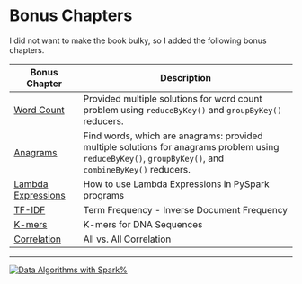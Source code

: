 # Bonus Chapters

I did not want to make the book bulky, 
so I added the following bonus chapters.



| Bonus Chapter                | Description                 |
|------------------------------|-----------------------------|
| [Word Count](./bonus_chapters/wordcount/)                  | Provided multiple solutions for word count problem using `reduceByKey()` and `groupByKey()` reducers.  |
| [Anagrams](./bonus_chapters/anagrams/)                     | Find words, which are anagrams: provided multiple solutions for anagrams problem using `reduceByKey()`, `groupByKey()`, and `combineByKey()` reducers. |
| [Lambda Expressions](./bonus_chapters/lambda_expressions/) | How to use Lambda Expressions in PySpark programs |
| [TF-IDF](./bonus_chapters/TF-IDF/)                         | Term Frequency - Inverse Document Frequency |
| [K-mers](./bonus_chapters/k-mers/)                         | K-mers for DNA Sequences                    |
| [Correlation](./bonus_chapters/correlation/)               | All vs. All Correlation |


-----

<a href="https://www.oreilly.com/library/view/data-algorithms-with/9781492082378/">
    <img
        alt="Data Algorithms with Spark"
        src="../images/data_algorithms_with_spark.jpg"
>%
